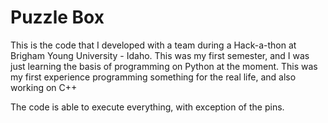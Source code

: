 # Puzzle Box

This is the code that I developed with a team during a Hack-a-thon at Brigham Young University - Idaho. This was my first semester, and I was just learning the basis of programming on Python at the moment.
This was my first experience programming something for the real life, and also working on C++

The code is able to execute everything, with exception of the pins.